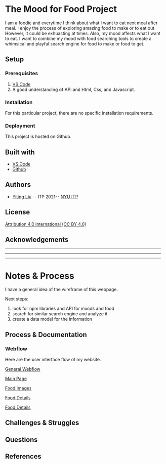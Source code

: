 <!-- Every README should start with an H1 -->
# The Mood for Food Project
<!-- A one sentence description of the project or assignment -->
I am a foodie and everytime I think about what I want to eat next meal after meal. I enjoy the process of exploring amazing food to make or to eat out. However, it could be exhuasting at times. Also, my mood affects what I want to eat. I want to combine my mood with food searching tools to create a whimsical and playful search engine for food to make or food to get. 

<!-- It is good practice to add an about or summary -->
<!-- ## About -->

<!-- It is essential to describe how to set up your project -->
## Setup
<!-- some potential npm libraries for this project are: -->

<!-- Clone the repo and install npm library [inspirational-quotes](https://www.npmjs.com/package/inspirational-quotes) -->
<!-- Any knowledge or tools you will need before hand -->
### Prerequisites


1. [VS Code](https://code.visualstudio.com/)
2. A good understanding of API and Html, Css, and Javascript. 

<!-- any installation needs should be defined -->
### Installation

For this particular project, there are no specific installation requirements.

<!-- Write instructions on how to start working on your project -->
<!-- ### Develop

To develop this document, you can follow the steps provided below:
1. create a fork of this project on Github
2. ping the author of this repo via Github Issues to see if they are looking for contributions on the specific feature you're looking to add
3. open the file in VS Code and make updates 
4. add and commit those changes in your forked github repo
5. make a pull request specifying what additions and changes were made
6. have a nice chat and communication with me about those changes. 
7. celebrate the contribution!  -->

<!-- Notes about the deployment -->
### Deployment

This project is hosted on Github. 

## Built with

* [VS Code](https://code.visualstudio.com/)
* [Github](https://github.com)

## Authors

* [Yiting Liu](https://www.yliudesigns.com) -- ITP 2021-- [NYU ITP](https://itp.nyu.edu)

<!-- ## Code of Conduct

Please read the [CODE OF CONDUCT](https://www.mozilla.org/en-US/about/governance/policies/participation/)  -->

## License

[Attribution 4.0 International (CC BY 4.0) ](https://creativecommons.org/licenses/by/4.0/)

<!-- thank and reference all the things that made your project happen -->
## Acknowledgements

<!-- * [inspirational-quotes](https://www.npmjs.com/package/inspirational-quotes)
* [Back-end-foundation-workbook](https://github.com/itp-dwd/back-end-foundations-workbook) -->
<!-- * [Creative Commons](https://creativecommons.org/licenses/by/4.0/) for their licensing documentation
* [Openmoji project](https://www.openmoji.org/library/#search=notebook&emoji=1F4D4) for their glyphs
* [PurpleBooth's Readme Template](https://gist.github.com/PurpleBooth/109311bb0361f32d87a2) -->

***
***
***

<!-- For your assignments you might consider  -->
# Notes & Process

I have a general idea of the wireframe of this webpage. 

Next steps: 
1. look for npm libraries and API for moods and food 
2. search for similar search engine and analyze it
3. create a data model for the information 

<!-- How you built this project - Include images, gifs, and notes here -->
## Process & Documentation
### Webflow
Here are the user interface flow of my website. 

[General Webflow](https://github.com/YitingLiu97/mood_for_food/blob/master/photos/webflow.png)

[Main Page](https://github.com/YitingLiu97/mood_for_food/blob/master/photos/mainpage.png)

[Food Images](https://github.com/YitingLiu97/mood_for_food/blob/master/photos/foodimages.png)

[Food Details](https://github.com/YitingLiu97/mood_for_food/blob/master/photos/fooddetails.png)

[Food Details](https://github.com/YitingLiu97/mood_for_food/blob/master/photos/fooddetailsmore.png)


<!-- Any specific challenges or struggles documented -->
## Challenges & Struggles


<!-- Any questions you have -->
## Questions

<!-- References for resources and inspiration -->
## References
<!-- 
* [xxx](xx) -->
